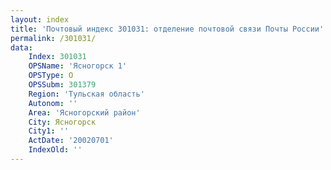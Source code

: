 ```yaml
---
layout: index
title: 'Почтовый индекс 301031: отделение почтовой связи Почты России'
permalink: /301031/
data:
    Index: 301031
    OPSName: 'Ясногорск 1'
    OPSType: О
    OPSSubm: 301379
    Region: 'Тульская область'
    Autonom: ''
    Area: 'Ясногорский район'
    City: Ясногорск
    City1: ''
    ActDate: '20020701'
    IndexOld: ''
---
```

